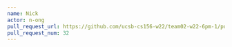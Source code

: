 ```yaml
---
name: Nick
actor: n-ong
pull_request_url: https://github.com/ucsb-cs156-w22/team02-w22-6pm-1/pull/32
pull_request_num: 32
---
```

